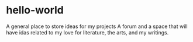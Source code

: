 # hello-world
A general place to store ideas for my projects
A forum and a space that will have idas related to my love for literature, the arts, and my writings.
